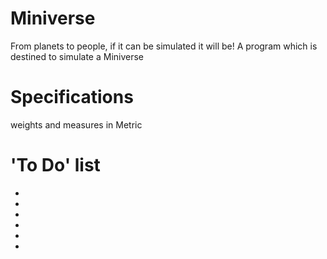 # Miniverse
From planets to people, if it can be simulated it will be! A program which is destined to simulate a Miniverse
# Specifications
weights and measures in Metric
# 'To Do' list
-
-
-
-
-
-
